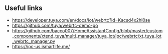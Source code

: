## Useful links

- https://developer.tuya.com/en/docs/iot/webrtc?id=Kacsd4x2hl0se
- https://github.com/tuya/webrtc-demo-go
- https://github.com/bacco007/HomeAssistantConfig/blob/master/custom_components/xtend_tuya/multi_manager/tuya_iot/ipc/webrtc/xt_tuya_iot_webrtc_manager.py
- https://ipc-us.ismartlife.me/